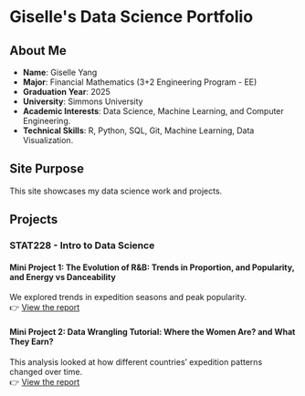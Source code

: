 # Giselle's Data Science Portfolio

## About Me
- **Name**: Giselle Yang
- **Major**: Financial Mathematics (3+2 Engineering Program - EE) 
- **Graduation Year**: 2025
- **University**: Simmons University
- **Academic Interests**: Data Science, Machine Learning, and Computer Engineering.
- **Technical Skills**: R, Python, SQL, Git, Machine Learning, Data Visualization.

## Site Purpose
This site showcases my data science work and projects.

## Projects

### STAT228 - Intro to Data Science

#### Mini Project 1: The Evolution of R&B: Trends in Proportion, and Popularity, and Energy vs Danceability
We explored trends in expedition seasons and peak popularity.  
👉 [View the report]()

#### Mini Project 2: Data Wrangling Tutorial: Where the Women Are? and What They Earn?
This analysis looked at how different countries’ expedition patterns changed over time.  
👉 [View the report](https://github.com/giselleyangzy/STAT228_miniproject_2/blob/main/mini_project_2.html)
